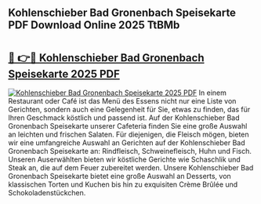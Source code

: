 ## Kohlenschieber Bad Gronenbach Speisekarte PDF Download Online 2025 TtBMb

# <h2><a href="http://gc5y62.nevu.top/?p=Kohlenschieber+Bad+Gronenbach+Speisekarte">🔗 👉🔴 Kohlenschieber Bad Gronenbach Speisekarte 2025 PDF</a></h2>

[![Kohlenschieber Bad Gronenbach Speisekarte 2025 PDF](https://i.imgur.com/dBaPXMq.png)](http://gc5y62.nevu.top/?p=Kohlenschieber+Bad+Gronenbach+Speisekarte)
In einem Restaurant oder Café ist das Menü des Essens nicht nur eine Liste von Gerichten, sondern auch eine Gelegenheit für Sie, etwas zu finden, das für Ihren Geschmack köstlich und passend ist. Auf der Kohlenschieber Bad Gronenbach Speisekarte unserer Cafeteria finden Sie eine große Auswahl an leichten und frischen Salaten. Für diejenigen, die Fleisch mögen, bieten wir eine umfangreiche Auswahl an Gerichten auf der Kohlenschieber Bad Gronenbach Speisekarte an: Rindfleisch, Schweinefleisch, Huhn und Fisch. Unseren Auserwählten bieten wir köstliche Gerichte wie Schaschlik und Steak an, die auf dem Feuer zubereitet werden. Unsere Kohlenschieber Bad Gronenbach Speisekarte bietet eine große Auswahl an Desserts, von klassischen Torten und Kuchen bis hin zu exquisiten Crème Brûlée und Schokoladenstückchen.
